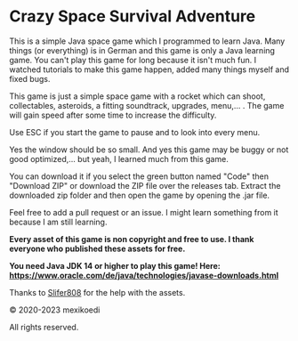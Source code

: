 # Crazy Space Survival Adventure

This is a simple Java space game which I programmed to learn Java. 
Many things (or everything) is in German and this game is only a Java learning game. 
You can't play this game for long because it isn't much fun. I watched tutorials to make this game happen, added many things myself and fixed bugs. 

This game is just a simple space game with a rocket which can shoot, collectables, asteroids, a fitting soundtrack, upgrades, menu,... . 
The game will gain speed after some time to increase the difficulty.

Use ESC if you start the game to pause and to look into every menu. 

Yes the window should be so small.
And yes this game may be buggy or not good optimized,... but yeah, I learned much from this game.


You can download it if you select the green button named "Code" then "Download ZIP" or download the ZIP file over the releases tab. Extract the downloaded zip folder and then open the game by opening the .jar file.


Feel free to add a pull request or an issue. I might learn something from it because I am still learning.  


**Every asset of this game is non copyright and free to use. I thank everyone who published these assets for free.**

**You need Java JDK 14 or higher to play this game! Here: https://www.oracle.com/de/java/technologies/javase-downloads.html**

Thanks to [Slifer808](https://steamcommunity.com/profiles/76561198347469960) for the help with the assets.

© 2020-2023 mexikoedi 

All rights reserved.
